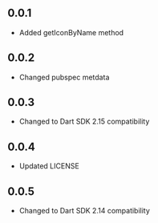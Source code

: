 ## 0.0.1

* Added getIconByName method

## 0.0.2

* Changed pubspec metdata

## 0.0.3

* Changed to Dart SDK 2.15 compatibility

## 0.0.4

* Updated LICENSE

## 0.0.5

* Changed to Dart SDK 2.14 compatibility